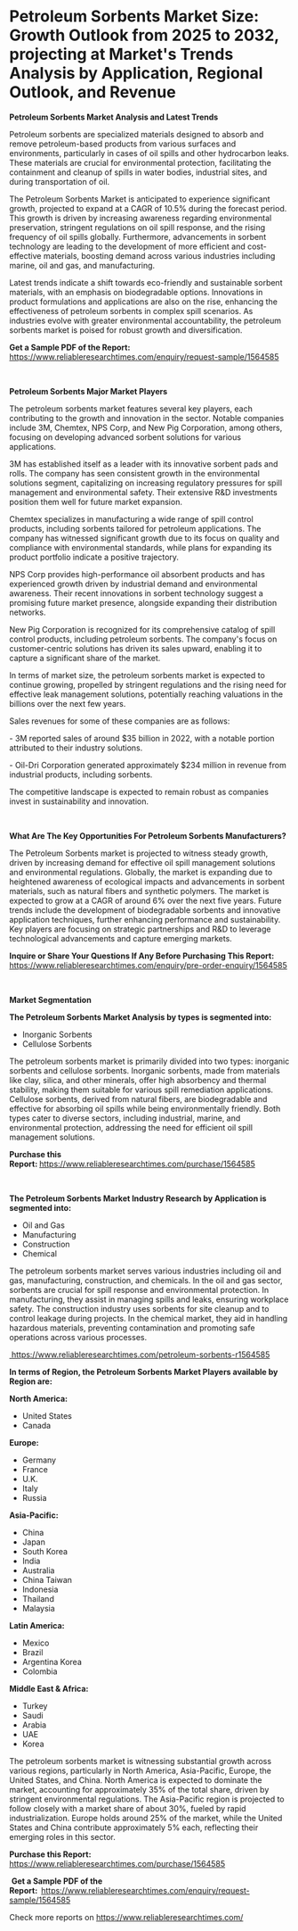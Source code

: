 <p><h1>Petroleum Sorbents Market Size: Growth Outlook from 2025 to 2032, projecting at Market's Trends Analysis by Application, Regional Outlook, and Revenue</h1></p><p><strong>Petroleum Sorbents Market Analysis and Latest Trends</strong></p>
<p><p>Petroleum sorbents are specialized materials designed to absorb and remove petroleum-based products from various surfaces and environments, particularly in cases of oil spills and other hydrocarbon leaks. These materials are crucial for environmental protection, facilitating the containment and cleanup of spills in water bodies, industrial sites, and during transportation of oil.</p><p>The Petroleum Sorbents Market is anticipated to experience significant growth, projected to expand at a CAGR of 10.5% during the forecast period. This growth is driven by increasing awareness regarding environmental preservation, stringent regulations on oil spill response, and the rising frequency of oil spills globally. Furthermore, advancements in sorbent technology are leading to the development of more efficient and cost-effective materials, boosting demand across various industries including marine, oil and gas, and manufacturing.</p><p>Latest trends indicate a shift towards eco-friendly and sustainable sorbent materials, with an emphasis on biodegradable options. Innovations in product formulations and applications are also on the rise, enhancing the effectiveness of petroleum sorbents in complex spill scenarios. As industries evolve with greater environmental accountability, the petroleum sorbents market is poised for robust growth and diversification.</p></p>
<p><strong>Get a Sample PDF of the Report:&nbsp;</strong> <a href="https://www.reliableresearchtimes.com/enquiry/request-sample/1564585?utm_campaign=2934&utm_medium=2&utm_source=Github&utm_content=ia&utm_term=31032025&utm_id=petroleum-sorbents">https://www.reliableresearchtimes.com/enquiry/request-sample/1564585</a></p>
<p>&nbsp;</p>
<p><strong>Petroleum Sorbents Major Market Players</strong></p>
<p><p>The petroleum sorbents market features several key players, each contributing to the growth and innovation in the sector. Notable companies include 3M, Chemtex, NPS Corp, and New Pig Corporation, among others, focusing on developing advanced sorbent solutions for various applications.</p><p>3M has established itself as a leader with its innovative sorbent pads and rolls. The company has seen consistent growth in the environmental solutions segment, capitalizing on increasing regulatory pressures for spill management and environmental safety. Their extensive R&D investments position them well for future market expansion.</p><p>Chemtex specializes in manufacturing a wide range of spill control products, including sorbents tailored for petroleum applications. The company has witnessed significant growth due to its focus on quality and compliance with environmental standards, while plans for expanding its product portfolio indicate a positive trajectory.</p><p>NPS Corp provides high-performance oil absorbent products and has experienced growth driven by industrial demand and environmental awareness. Their recent innovations in sorbent technology suggest a promising future market presence, alongside expanding their distribution networks.</p><p>New Pig Corporation is recognized for its comprehensive catalog of spill control products, including petroleum sorbents. The company's focus on customer-centric solutions has driven its sales upward, enabling it to capture a significant share of the market.</p><p>In terms of market size, the petroleum sorbents market is expected to continue growing, propelled by stringent regulations and the rising need for effective leak management solutions, potentially reaching valuations in the billions over the next few years.</p><p>Sales revenues for some of these companies are as follows: </p><p>- 3M reported sales of around $35 billion in 2022, with a notable portion attributed to their industry solutions. </p><p>- Oil-Dri Corporation generated approximately $234 million in revenue from industrial products, including sorbents.</p><p>The competitive landscape is expected to remain robust as companies invest in sustainability and innovation.</p></p>
<p>&nbsp;</p>
<p><strong>What Are The Key Opportunities For Petroleum Sorbents Manufacturers?</strong></p>
<p><p>The Petroleum Sorbents market is projected to witness steady growth, driven by increasing demand for effective oil spill management solutions and environmental regulations. Globally, the market is expanding due to heightened awareness of ecological impacts and advancements in sorbent materials, such as natural fibers and synthetic polymers. The market is expected to grow at a CAGR of around 6% over the next five years. Future trends include the development of biodegradable sorbents and innovative application techniques, further enhancing performance and sustainability. Key players are focusing on strategic partnerships and R&D to leverage technological advancements and capture emerging markets.</p></p>
<p><strong>Inquire or Share Your Questions If Any Before Purchasing This Report:</strong> <a href="https://www.reliableresearchtimes.com/enquiry/pre-order-enquiry/1564585?utm_campaign=2934&utm_medium=2&utm_source=Github&utm_content=ia&utm_term=31032025&utm_id=petroleum-sorbents">https://www.reliableresearchtimes.com/enquiry/pre-order-enquiry/1564585</a></p>
<p>&nbsp;</p>
<p><strong>Market Segmentation</strong></p>
<p><strong>The Petroleum Sorbents Market Analysis by types is segmented into:</strong></p>
<p><ul><li>Inorganic Sorbents</li><li>Cellulose Sorbents</li></ul></p>
<p><p>The petroleum sorbents market is primarily divided into two types: inorganic sorbents and cellulose sorbents. Inorganic sorbents, made from materials like clay, silica, and other minerals, offer high absorbency and thermal stability, making them suitable for various spill remediation applications. Cellulose sorbents, derived from natural fibers, are biodegradable and effective for absorbing oil spills while being environmentally friendly. Both types cater to diverse sectors, including industrial, marine, and environmental protection, addressing the need for efficient oil spill management solutions.</p></p>
<p><strong>Purchase this Report:&nbsp;</strong><a href="https://www.reliableresearchtimes.com/purchase/1564585?utm_campaign=2934&utm_medium=2&utm_source=Github&utm_content=ia&utm_term=31032025&utm_id=petroleum-sorbents">https://www.reliableresearchtimes.com/purchase/1564585</a></p>
<p>&nbsp;</p>
<p><strong>The Petroleum Sorbents Market Industry Research by Application is segmented into:</strong></p>
<p><ul><li>Oil and Gas</li><li>Manufacturing</li><li>Construction</li><li>Chemical</li></ul></p>
<p><p>The petroleum sorbents market serves various industries including oil and gas, manufacturing, construction, and chemicals. In the oil and gas sector, sorbents are crucial for spill response and environmental protection. In manufacturing, they assist in managing spills and leaks, ensuring workplace safety. The construction industry uses sorbents for site cleanup and to control leakage during projects. In the chemical market, they aid in handling hazardous materials, preventing contamination and promoting safe operations across various processes.</p></p>
<p><a href="https://www.reliableresearchtimes.com/petroleum-sorbents-r1564585?utm_campaign=2934&utm_medium=2&utm_source=Github&utm_content=ia&utm_term=31032025&utm_id=petroleum-sorbents">&nbsp;https://www.reliableresearchtimes.com/petroleum-sorbents-r1564585</a></p>
<p><strong>In terms of Region, the Petroleum Sorbents Market Players available by Region are:</strong></p>
<p>
    <p> <strong> North America: </strong>
        <ul>
            <li>United States</li>
            <li>Canada</li>
        </ul>
        </p> 
    <p> <strong> Europe: </strong>
        <ul>
            <li>Germany</li>
            <li>France</li>
            <li>U.K.</li>
            <li>Italy</li>
            <li>Russia</li>
        </ul>
        </p> 
    <p> <strong> Asia-Pacific: </strong>
        <ul>
            <li>China</li>
            <li>Japan</li>
            <li>South Korea</li>
            <li>India</li>
            <li>Australia</li>
            <li>China Taiwan</li>
            <li>Indonesia</li>
            <li>Thailand</li>
            <li>Malaysia</li>
        </ul>
        </p> 
    <p> <strong> Latin America: </strong>
        <ul>
            <li>Mexico</li>
            <li>Brazil</li>
            <li>Argentina Korea</li>
            <li>Colombia</li>
        </ul>
        </p> 
    <p> <strong> Middle East & Africa: </strong>
        <ul>
            <li>Turkey</li>
            <li>Saudi</li>
            <li>Arabia</li>
            <li>UAE</li>
            <li>Korea</li>
        </ul>
    </p>
    </p>
<p><p>The petroleum sorbents market is witnessing substantial growth across various regions, particularly in North America, Asia-Pacific, Europe, the United States, and China. North America is expected to dominate the market, accounting for approximately 35% of the total share, driven by stringent environmental regulations. The Asia-Pacific region is projected to follow closely with a market share of about 30%, fueled by rapid industrialization. Europe holds around 25% of the market, while the United States and China contribute approximately 5% each, reflecting their emerging roles in this sector.</p></p>
<p><strong>Purchase this Report: </strong><a href="https://www.reliableresearchtimes.com/purchase/1564585?utm_campaign=2934&utm_medium=2&utm_source=Github&utm_content=ia&utm_term=31032025&utm_id=petroleum-sorbents">https://www.reliableresearchtimes.com/purchase/1564585</a></p>
<p>&nbsp;<strong>Get a Sample PDF of the Report:&nbsp;&nbsp;</strong><a href="https://www.reliableresearchtimes.com/enquiry/request-sample/1564585?utm_campaign=2934&utm_medium=2&utm_source=Github&utm_content=ia&utm_term=31032025&utm_id=petroleum-sorbents">https://www.reliableresearchtimes.com/enquiry/request-sample/1564585</a></p>
<p><strong></strong></p>
<p>Check more reports on <a href="https://www.reliableresearchtimes.com/?utm_campaign=2934&utm_medium=2&utm_source=Github&utm_content=ia&utm_term=31032025&utm_id=petroleum-sorbents">https://www.reliableresearchtimes.com/</a></p>